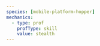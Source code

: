```yaml
---
species: [mobile-platform-hopper]
mechanics:
  - type: prof
    profType: skill
    value: stealth
---
```

